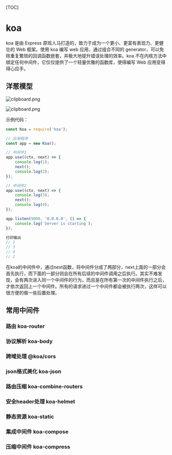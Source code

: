 [TOC]

# koa

koa 是由 Express 原班人马打造的，致力于成为一个更小、更富有表现力、更健壮的 Web 框架。使用 koa 编写 web 应用，通过组合不同的 generator，可以免除重复繁琐的回调函数嵌套，并极大地提升错误处理的效率。koa 不在内核方法中绑定任何中间件，它仅仅提供了一个轻量优雅的函数库，使得编写 Web 应用变得得心应手。



## 洋葱模型

![clipboard.png](https://segmentfault.com/img/bV6DZG?w=478&h=435)

![clipboard.png](https://segmentfault.com/img/bV6D5Z?w=470&h=411)

示例代码：

```js
const Koa = require('koa');

// 应用程序
const app = new Koa();

// 中间件1
app.use((ctx, next) => {
    console.log(1);
    next();
    console.log(2);
});

// 中间件2
app.use((ctx, next) => {
    console.log(3);
    next();
    console.log(4);
});

app.listen(9000, '0.0.0.0', () => {
    console.log(`Server is starting`);
});

打印输出
// 1
// 3
// 4
// 2
```

在koa的中间件中，通过next函数，将中间件分成了两部分，next上面的一部分会首先执行，而下面的一部分则会在所有后续的中间件调用之后执行。其实不难发现，会有两次进入同一个中间件的行为，而且是在所有第一次的中间件执行之后，才依次返回上一个中间件。所有的请求进过一个中间件都会被执行两次，这样可以很方便的做一些后置处理。



## 常用中间件



### 路由 koa-router



### 协议解析 koa-body



### 跨域处理 @koa/cors



### json格式美化 koa-json



### 路由压缩 koa-combine-routers



### 安全header处理 koa-helmet



### 静态资源 koa-static



### 集成中间件 koa-compose



### 压缩中间件 koa-compress



